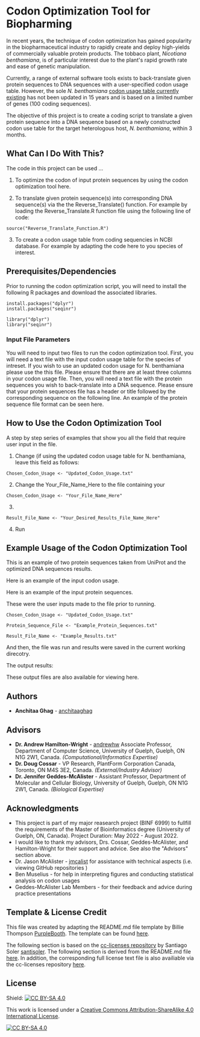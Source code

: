 # Codon Optimization Tool for Biopharming

In recent years, the technique of codon optimization has gained popularity in the biopharmaceutical industry to rapidly create and deploy high-yields of commercially valuable protein products. The tobbaco plant, *Nicotiana benthamiana*, is of particular interest due to the plant's rapid growth rate and ease of genetic manipulation. 

Currently, a range of external software tools exists to back-translate given protein sequences to DNA sequences with a user-specified codon usage table. However, the sole *N. benthamiana* [codon usage table currently existing](https://www.kazusa.or.jp/codon/cgi-bin/showcodon.cgi?species=4100) has not been updated in 15 years and is based on a limited number of genes (100 coding sequences). 

The objective of this project is to create a coding script to translate a given protein sequence into a DNA sequence based on a newly constructed codon use table for the target heterologous host, *N. benthamiana*, within 3 months.

## What Can I Do With This?

The code in this project can be used ...

1) To optimize the codon of input protein sequences by using the codon optimization tool here.

2) To translate given protein sequence(s) into corresponding DNA sequence(s) via the the Reverse_Translate() function. For example by loading the Reverse_Translate.R function file using the following line of code:

```
source("Reverse_Translate_Function.R")
```
3) To create a codon usage table from coding sequencies in NCBI database. For example by adapting the code here to you species of interest. 

## Prerequisites/Dependencies

Prior to running the codon optimization script, you will need to install the following R packages and download the associated libraries.

```
install.packages("dplyr") 
install.packages("seqinr") 

library("dplyr") 
library("seqinr")
```

### Input File Parameters

You will need to input two files to run the codon optimization tool. First, you will need a text file with the input codon usage table for the species of intreset. If you wish to use an updated codon usage for N. benthamiana please use the this file. Please ensure that there are at least three columns in your codon usage file. Then, you will need a text file with the protein sequences you wish to back-translate into a DNA sequence. Please ensure that your protein sequences file has a header or title followed by the corresponding sequence on the following line. An example of the protein sequence file format can be seen here.

## How to Use the Codon Optimization Tool

A step by step series of examples that show you all the field that require user input in the file.

1) Change (if using the updated codon usage table for N. benthamiana, leave this field as follows:

```
Chosen_Codon_Usage <- "Updated_Codon_Usage.txt"
```

2) Change the Your_File_Name_Here to the file containing your 

```
Chosen_Codon_Usage <- "Your_File_Name_Here"

```

3)

```
Result_File_Name <- "Your_Desired_Results_File_Name_Here"
```

4) Run

## Example Usage of the Codon Optimization Tool

This is an example of two protein sequences taken from UniProt and the optimized DNA sequences results.

Here is an example of the input codon usage.

Here is an example of the input protein sequences.

These were the user inputs made to the file prior to running.

```
Chosen_Codon_Usage <- "Updated_Codon_Usage.txt"

Protein_Sequence_File <- "Example_Protein_Sequences.txt"

Result_File_Name <- "Example_Results.txt"
```

And then, the file was run and results were saved in the current working direcotry. 

The output results:



These output files are also available for viewing here.

## Authors

* **Anchitaa Ghag** - [anchitaaghag](https://github.com/anchitaaghag)

## Advisors

* **Dr. Andrew Hamilton-Wright** - [andrewhw](https://github.com/andrewhw) Associate Professor, Department of Computer Science, University of Guelph, Guelph, ON N1G 2W1, Canada. *(Computational/Informatics Expertise)*
* **Dr. Doug Cossar** - VP Research, PlantForm Corporation Canada, Toronto, ON M4S 3E2, Canada. *(External/Industry Advisor)*
* **Dr. Jennifer Geddes-McAlister** - Assistant Professor, Department of Molecular and Cellular Biology, University of Guelph, Guelph, ON N1G 2W1, Canada. *(Biological Expertise)*

## Acknowledgments

* This project is part of my major reasearch project (BINF 6999) to fullfill the requirements of the Master of Bioinformatics degree (University of Guelph, ON, Canada). Project Duration: May 2022 - August 2022. 
* I would like to thank my advisors, Drs. Cossar, Geddes-McAlister, and Hamilton-Wright for their support and advice. See also the "Advisors" section above.
* Dr. Jason McAlister - [jmcalist](https://github.com/jmcalist) for assistance with technical aspects (i.e. viewing GitHub repositories )
* Ben Muselius - for help in interpreting figures and conducting statistical analysis on codon usages
* Geddes-McAlister Lab Members - for their feedback and advice during practice presentations

## Template & License Credit

This file was created by adapting the README.md file template by Billie Thompson [PurpleBooth](https://github.com/PurpleBooth). The template can be found [here](https://gist.github.com/PurpleBooth/109311bb0361f32d87a2).

The following section is based on the [cc-licenses repository](https://github.com/santisoler/cc-licenses) by Santiago Soler [santisoler](https://github.com/santisoler). The following section is derived from the README.md file [here](https://github.com/santisoler/cc-licenses#cc-attribution-sharealike-40-international). In addition, the corresponding full license text file is also availiable via the cc-licenses repository [here](https://github.com/santisoler/cc-licenses/blob/8887424b2a1f1a78fca7efbcc2cd5fd4b1998812/LICENSE-CC-BY-SA).

## License

Shield: [![CC BY-SA 4.0][cc-by-sa-shield]][cc-by-sa]

This work is licensed under a
[Creative Commons Attribution-ShareAlike 4.0 International License][cc-by-sa].

[![CC BY-SA 4.0][cc-by-sa-image]][cc-by-sa]

[cc-by-sa]: http://creativecommons.org/licenses/by-sa/4.0/
[cc-by-sa-image]: https://licensebuttons.net/l/by-sa/4.0/88x31.png
[cc-by-sa-shield]: https://img.shields.io/badge/License-CC%20BY--SA%204.0-lightgrey.svg
